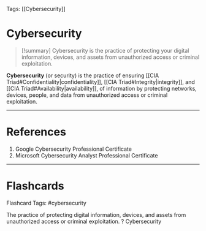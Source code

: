 Tags: [[Cybersecurity]]
# Cybersecurity

> [!summary] 
> Cybersecurity is the practice of protecting your digital information, devices, and assets from unauthorized access or criminal exploitation.

**Cybersecurity** (or security) is the practice of ensuring [[CIA Triad#Confidentiality|confidentiality]], [[CIA Triad#Integrity|integrity]], and [[CIA Triad#Availability|availability]], of information by protecting networks, devices, people, and data from unauthorized access or criminal exploitation.

---
# References

1. Google Cybersecurity Professional Certificate
2. Microsoft Cybersecurity Analyst Professional Certificate

---
# Flashcards

Flashcard Tags: #cybersecurity 

The practice of protecting digital information, devices, and assets from unauthorized access or criminal exploitation.
?
Cybersecurity